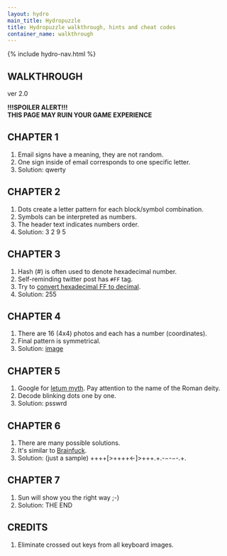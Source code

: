 ```yaml
---
layout: hydro
main_title: Hydropuzzle
title: Hydropuzzle walkthrough, hints and cheat codes
container_name: walkthrough
---
```


{% include hydro-nav.html %}

## WALKTHROUGH

ver 2.0

**!!!SPOILER ALERT!!!**<br>
**THIS PAGE MAY RUIN YOUR GAME EXPERIENCE**<br>

CHAPTER 1
---------

1. Email signs have a meaning, they are not random.
2. One sign inside of email corresponds to one specific letter.
3. Solution: <span class="spoiler">qwerty</span>

CHAPTER 2
---------

1. Dots create a letter pattern for each block/symbol combination.
2. Symbols can be interpreted as numbers.
3. The header text indicates numbers order.
4. Solution: <span class="spoiler">3 2 9 5</span>

CHAPTER 3
---------

1. Hash (#) is often used to denote hexadecimal number.
2. Self-reminding twitter post has `#FF` tag.
3. Try to [convert hexadecimal FF to decimal](https://www.binaryhexconverter.com/hex-to-decimal-converter).
4. Solution: <span class="spoiler">255</span>

CHAPTER 4
---------

1. There are 16 (4x4) photos and each has a number (coordinates).
2. Final pattern is symmetrical.
3. Solution: <span class="spoiler"><a href="/img/hydro/chapter4spoiler.jpg" rel="nofollow" target="_blank">image</a></span>


CHAPTER 5
---------

1. Google for [letum myth](https://www.google.com/search?q=letum+myth). Pay attention to the name of the Roman deity.
2. Decode blinking dots one by one.
3. Solution: <span class="spoiler">psswrd</span>

CHAPTER 6
---------

1. There are many possible solutions.
2. It's similar to [Brainfuck](https://en.wikipedia.org/wiki/Brainfuck).
3. Solution: (just a sample) <span class="spoiler">++++[>++++<-]>+++.+.-&minus;-&minus;-.+.</span>

CHAPTER 7
---------

1. Sun will show you the right way ;-)
2. Solution: <span class="spoiler">THE END</span>

CREDITS
-------

1. Eliminate crossed out keys from all keyboard images.

<script>
Array.from(document.getElementsByClassName('spoiler')).forEach(function (spoiler) {
  spoiler.onclick = function () { this.className = 'spoiler visible'; };
});
</script>
